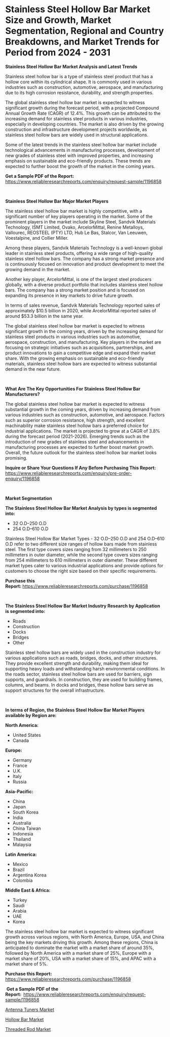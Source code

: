 <p><h1>Stainless Steel Hollow Bar Market Size and Growth, Market Segmentation, Regional and Country Breakdowns, and Market Trends for Period from 2024 -  2031</h1></p><p><strong>Stainless Steel Hollow Bar Market Analysis and Latest Trends</strong></p>
<p><p>Stainless steel hollow bar is a type of stainless steel product that has a hollow core within its cylindrical shape. It is commonly used in various industries such as construction, automotive, aerospace, and manufacturing due to its high corrosion resistance, durability, and strength properties.</p><p>The global stainless steel hollow bar market is expected to witness significant growth during the forecast period, with a projected Compound Annual Growth Rate (CAGR) of 12.4%. This growth can be attributed to the increasing demand for stainless steel products in various industries, especially in developing countries. The market is also driven by the growing construction and infrastructure development projects worldwide, as stainless steel hollow bars are widely used in structural applications.</p><p>Some of the latest trends in the stainless steel hollow bar market include technological advancements in manufacturing processes, development of new grades of stainless steel with improved properties, and increasing emphasis on sustainable and eco-friendly products. These trends are expected to further boost the growth of the market in the coming years.</p></p>
<p><strong>Get a Sample PDF of the Report:&nbsp;</strong> <a href="https://www.reliableresearchreports.com/enquiry/request-sample/1196858">https://www.reliableresearchreports.com/enquiry/request-sample/1196858</a></p>
<p>&nbsp;</p>
<p><strong>Stainless Steel Hollow Bar Major Market Players</strong></p>
<p><p>The stainless steel hollow bar market is highly competitive, with a significant number of key players operating in the market. Some of the prominent players in the market include Skyline Steel, Sandvik Materials Technology, ISMT Limited, Ovako, ArcelorMittal, Renine Metalloys, Vallourec, REOSTEEL (PTY) LTD, Hub Le Bas, Stalcor, Van Leeuwen, Voestalpine, and Collier Miller.</p><p>Among these players, Sandvik Materials Technology is a well-known global leader in stainless steel products, offering a wide range of high-quality stainless steel hollow bars. The company has a strong market presence and is continuously focused on innovation and product development to meet the growing demand in the market.</p><p>Another key player, ArcelorMittal, is one of the largest steel producers globally, with a diverse product portfolio that includes stainless steel hollow bars. The company has a strong market position and is focused on expanding its presence in key markets to drive future growth.</p><p>In terms of sales revenue, Sandvik Materials Technology reported sales of approximately $10.5 billion in 2020, while ArcelorMittal reported sales of around $53.3 billion in the same year.</p><p>The global stainless steel hollow bar market is expected to witness significant growth in the coming years, driven by the increasing demand for stainless steel products in various industries such as automotive, aerospace, construction, and manufacturing. Key players in the market are focusing on strategic initiatives such as acquisitions, partnerships, and product innovations to gain a competitive edge and expand their market share. With the growing emphasis on sustainable and eco-friendly materials, stainless steel hollow bars are expected to witness substantial demand in the near future.</p></p>
<p>&nbsp;</p>
<p><strong>What Are The Key Opportunities For Stainless Steel Hollow Bar Manufacturers?</strong></p>
<p><p>The global stainless steel hollow bar market is expected to witness substantial growth in the coming years, driven by increasing demand from various industries such as construction, automotive, and aerospace. Factors such as superior corrosion resistance, high strength, and excellent machinability make stainless steel hollow bars a preferred choice for industrial applications. The market is projected to grow at a CAGR of 3.8% during the forecast period (2021-2026). Emerging trends such as the introduction of new grades of stainless steel and advancements in manufacturing processes are expected to further boost market growth. Overall, the future outlook for the stainless steel hollow bar market looks promising.</p></p>
<p><strong>Inquire or Share Your Questions If Any Before Purchasing This Report:</strong> <a href="https://www.reliableresearchreports.com/enquiry/pre-order-enquiry/1196858">https://www.reliableresearchreports.com/enquiry/pre-order-enquiry/1196858</a></p>
<p>&nbsp;</p>
<p><strong>Market Segmentation</strong></p>
<p><strong>The Stainless Steel Hollow Bar Market Analysis by types is segmented into:</strong></p>
<p><ul><li>32 O.D–250 O.D</li><li>254 O.D–610 O.D</li></ul></p>
<p><p>Stainless Steel Hollow Bar Market Types - 32 O.D–250 O.D and 254 O.D–610 O.D refer to two different size ranges of hollow bars made from stainless steel. The first type covers sizes ranging from 32 millimeters to 250 millimeters in outer diameter, while the second type covers sizes ranging from 254 millimeters to 610 millimeters in outer diameter. These different market types cater to various industrial applications and provide options for customers to choose the right size based on their specific requirements.</p></p>
<p><strong>Purchase this Report:&nbsp;</strong><a href="https://www.reliableresearchreports.com/purchase/1196858">https://www.reliableresearchreports.com/purchase/1196858</a></p>
<p>&nbsp;</p>
<p><strong>The Stainless Steel Hollow Bar Market Industry Research by Application is segmented into:</strong></p>
<p><ul><li>Roads</li><li>Construction</li><li>Docks</li><li>Bridges</li><li>Other</li></ul></p>
<p><p>Stainless steel hollow bars are widely used in the construction industry for various applications such as roads, bridges, docks, and other structures. They provide excellent strength and durability, making them ideal for supporting heavy loads and withstanding harsh environmental conditions. In the roads sector, stainless steel hollow bars are used for barriers, sign supports, and guardrails. In construction, they are used for building frames, columns, and beams. In docks and bridges, these hollow bars serve as support structures for the overall infrastructure.</p></p>
<p>&nbsp;</p>
<p><strong>In terms of Region, the Stainless Steel Hollow Bar Market Players available by Region are:</strong></p>
<p>
    <p> <strong> North America: </strong>
        <ul>
            <li>United States</li>
            <li>Canada</li>
        </ul>
        </p> 
    <p> <strong> Europe: </strong>
        <ul>
            <li>Germany</li>
            <li>France</li>
            <li>U.K.</li>
            <li>Italy</li>
            <li>Russia</li>
        </ul>
        </p> 
    <p> <strong> Asia-Pacific: </strong>
        <ul>
            <li>China</li>
            <li>Japan</li>
            <li>South Korea</li>
            <li>India</li>
            <li>Australia</li>
            <li>China Taiwan</li>
            <li>Indonesia</li>
            <li>Thailand</li>
            <li>Malaysia</li>
        </ul>
        </p> 
    <p> <strong> Latin America: </strong>
        <ul>
            <li>Mexico</li>
            <li>Brazil</li>
            <li>Argentina Korea</li>
            <li>Colombia</li>
        </ul>
        </p> 
    <p> <strong> Middle East & Africa: </strong>
        <ul>
            <li>Turkey</li>
            <li>Saudi</li>
            <li>Arabia</li>
            <li>UAE</li>
            <li>Korea</li>
        </ul>
    </p>
    </p>
<p><p>The stainless steel hollow bar market is expected to witness significant growth across various regions, with North America, Europe, USA, and China being the key markets driving this growth. Among these regions, China is anticipated to dominate the market with a market share of around 35%, followed by North America with a market share of 25%, Europe with a market share of 20%, USA with a market share of 15%, and APAC with a market share of 5%.</p></p>
<p><strong>Purchase this Report: </strong><a href="https://www.reliableresearchreports.com/purchase/1196858">https://www.reliableresearchreports.com/purchase/1196858</a></p>
<p>&nbsp;<strong>Get a Sample PDF of the Report:&nbsp;&nbsp;</strong><a href="https://www.reliableresearchreports.com/enquiry/request-sample/1196858">https://www.reliableresearchreports.com/enquiry/request-sample/1196858</a></p>
<p><strong></strong></p>
<p><p><a href="https://view.publitas.com/reportprime-1/antenna-tuners-market-research-report-unlocks-analysis-on-the-market-financial-status-market-size-and-market-revenue-upto-2031/">Antenna Tuners Market</a></p><p><a href="https://github.com/edytherolanlouisejk1miz0wig/Market-Research-Report-List-1/blob/main/hollow-bar-market.md">Hollow Bar Market</a></p><p><a href="https://github.com/peachesmcdowel1/Market-Research-Report-List-1/blob/main/threaded-rod-market.md">Threaded Rod Market</a></p></p>